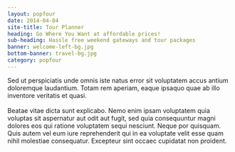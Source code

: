 ```yaml
---
layout: popfour
date: 2014-04-04
site-title: Tour Planner
heading: Go Where You Want at affordable prices!
sub-heading: Hassle free weekend gateways and tour packages
banner: welcome-left-bg.jpg
bottom-banner: travel-bg.jpg
category: popfour
---
```

Sed ut perspiciatis unde omnis iste natus error sit voluptatem accus antium doloremque laudantium. Totam rem aperiam, eaque ipsaquo quae ab illo inventore veritatis et quasi.<br /><br />Beatae vitae dicta sunt explicabo. Nemo enim ipsam voluptatem quia voluptas sit aspernatur aut odit aut fugit, sed quia consequuntur magni dolores eos qui ratione voluptatem sequi nesciunt. Neque por quisquam. Quis autem vel eum iure reprehenderit qui in ea voluptate velit esse quam nihil molestiae consequatur. 
Excepteur sint occaec cupidatat non proident.